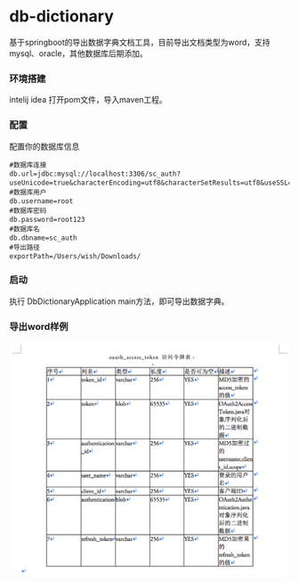 # db-dictionary
基于springboot的导出数据字典文档工具，目前导出文档类型为word，支持mysql、oracle，其他数据库后期添加。

### 环境搭建
intelij idea 打开pom文件，导入maven工程。

### 配置
配置你的数据库信息
```
#数据库连接
db.url=jdbc:mysql://localhost:3306/sc_auth?useUnicode=true&characterEncoding=utf8&characterSetResults=utf8&useSSL=false&allowMultiQueries=true
#数据库用户
db.username=root
#数据库密码
db.password=root123
#数据库名
db.dbname=sc_auth
#导出路径
exportPath=/Users/wish/Downloads/
```
### 启动
执行 DbDictionaryApplication main方法，即可导出数据字典。

### 导出word样例
![导出word样例](https://github.com/WishWei/db-dictionary/blob/master/WX20191116-210111%402x.png)

